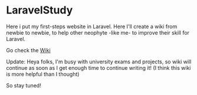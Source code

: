 # LaravelStudy
Here i put my first-steps website in Laravel. Here I'll create a wiki from newbie to newbie, to help other neophyte -like me- to improve their skill for Laravel.

Go check the <a href='https://github.com/PManlio/LaravelStudy/wiki'>Wiki</a>

Update: Heya folks, I'm busy with university exams and projects, so wiki will continue as soon as I get enough time to continue writing it! (I think this wiki is more helpful than I thought)

So stay tuned!

